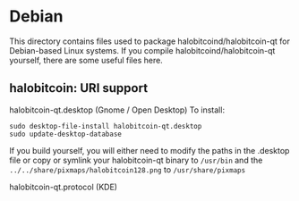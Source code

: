 
Debian
====================
This directory contains files used to package halobitcoind/halobitcoin-qt
for Debian-based Linux systems. If you compile halobitcoind/halobitcoin-qt yourself, there are some useful files here.

## halobitcoin: URI support ##


halobitcoin-qt.desktop  (Gnome / Open Desktop)
To install:

	sudo desktop-file-install halobitcoin-qt.desktop
	sudo update-desktop-database

If you build yourself, you will either need to modify the paths in
the .desktop file or copy or symlink your halobitcoin-qt binary to `/usr/bin`
and the `../../share/pixmaps/halobitcoin128.png` to `/usr/share/pixmaps`

halobitcoin-qt.protocol (KDE)

